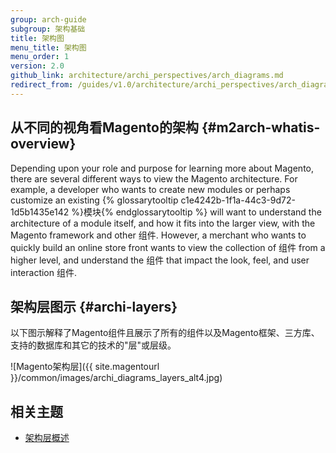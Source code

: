 ```yaml
---
group: arch-guide
subgroup: 架构基础
title: 架构图
menu_title: 架构图
menu_order: 1
version: 2.0
github_link: architecture/archi_perspectives/arch_diagrams.md
redirect_from: /guides/v1.0/architecture/archi_perspectives/arch_diagrams.html
---
```


## 从不同的视角看Magento的架构 {#m2arch-whatis-overview}

Depending upon your role and purpose for learning more about Magento, there are several different ways to view the Magento architecture. For example, a developer who wants to create new modules or perhaps customize an existing {% glossarytooltip c1e4242b-1f1a-44c3-9d72-1d5b1435e142 %}模块{% endglossarytooltip %} will want to understand the architecture of a module itself, and how it fits into the larger view, with the Magento framework and other 组件. However, a merchant who wants to quickly build an online store front wants to view the collection of 组件 from a higher level, and understand the 组件 that impact the look, feel, and user interaction 组件.

## 架构层图示 {#archi-layers}

以下图示解释了Magento组件且展示了所有的组件以及Magento框架、三方库、支持的数据库和其它的技术的"层"或层级。

![Magento架构层]({{ site.magentourl }}/common/images/archi_diagrams_layers_alt4.jpg)

## 相关主题

* <a href="{{ page.baseurl }}/architecture/archi_perspectives/ALayers_intro.html">架构层概述</a>
